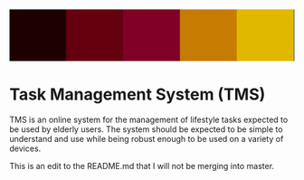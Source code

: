 ![](static/img/TMS_Color_Bar.png)

# Task Management System (TMS)

TMS is an online system for the management of lifestyle tasks expected to be
used by elderly users. The system should be expected to be simple to understand
and use while being robust enough to be used on a variety of devices.

This is an edit to the README.md that I will not be merging into master.
